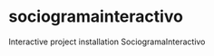 sociogramainteractivo
=====================

Interactive project installation SociogramaInteractivo
